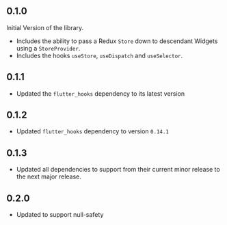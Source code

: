## 0.1.0

Initial Version of the library.

* Includes the ability to pass a Redux `Store` down to descendant Widgets using a `StoreProvider`.
* Includes the hooks `useStore`, `useDispatch` and `useSelector`.

## 0.1.1

* Updated the `flutter_hooks` dependency to its latest version

## 0.1.2

* Updated `flutter_hooks` dependency to version `0.14.1`

## 0.1.3

* Updated all dependencies to support from their current minor release to the next major release.

## 0.2.0

* Updated to support null-safety
